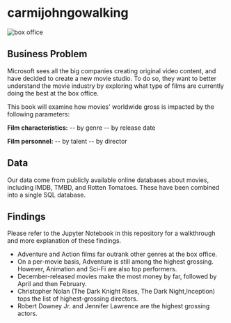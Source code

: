 # carmijohngowalking

![box office](https://a57.foxnews.com/static.foxnews.com/foxnews.com/content/uploads/2020/06/931/524/Box-Office-iStock.jpg?ve=1&tl=1)

## Business Problem
Microsoft sees all the big companies creating original video content, and have decided to create a new movie studio. To do so, they want to better understand the movie industry by exploring what type of films are currently doing the best at the box office.

This book will examine how movies' worldwide gross is impacted by the following parameters:

**Film characteristics:**
-- by genre
-- by release date

**Film personnel:**
-- by talent
-- by director

## Data
Our data come from publicly available online databases about movies, including IMDB, TMBD, and Rotten Tomatoes. These have been combined into a single SQL database.

## Findings 
Please refer to the Jupyter Notebook in this repository for a walkthrough and more explanation of these findings.

* Adventure and Action films far outrank other genres at the box office. 
* On a per-movie basis, Adventure is still among the highest grossing. However, Animation and Sci-Fi are also top performers.
* December-released movies make the most money by far, followed by April and then February. 
* Christopher Nolan (The Dark Knight Rises, The Dark Night,Inception) tops the list of highest-grossing directors. 
* Robert Downey Jr. and Jennifer Lawrence are the highest grossing actors.
